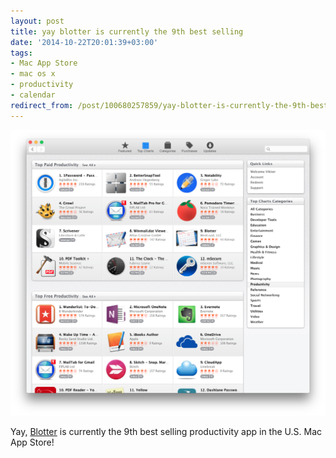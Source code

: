 ```yaml
---
layout: post
title: yay blotter is currently the 9th best selling
date: '2014-10-22T20:01:39+03:00'
tags:
- Mac App Store
- mac os x
- productivity
- calendar
redirect_from: /post/100680257859/yay-blotter-is-currently-the-9th-best-selling
---
```

![](/tumblr_files/tumblr_ndupg9oYsS1thwdtao1_1280.png)  

Yay, [Blotter](http://wireload.net/products/blotter/) is currently the 9th best selling productivity app in the U.S. Mac App Store!
